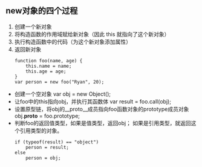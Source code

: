 ## new对象的四个过程
1. 创建一个新对象
2. 将构造函数的作用域赋给新对象（因此 this 就指向了这个新对象）
3. 执行构造函数中的代码（为这个新对象添加属性）
4. 返回新对象
    ~~~
    function foo(name, age) {
	    this.name = name;
	    this.age = age;
    }
    var person = new foo("Ryan", 20);
- 创建一个空对象 var obj = new Object();
- 让foo中的this指向obj，并执行其函数体  var result = foo.call(obj);
- 设置原型链，将obj的__proto__成员指向foo函数对象的prototype成员对象
obj.__proto__ = foo.prototype;
- 判断foo的返回值类型，如果是值类型，返回obj；
如果是引用类型，就返回这个引用类型的对象。
    ~~~
    if (typeof(result) == "object")
	    person = result;
    else
	    person = obj;